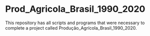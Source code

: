 # Prod_Agricola_Brasil_1990_2020
This repository has all scripts and programs that were necessary to complete a project called Produção_Agrícola_Brasil_1990_2020.
